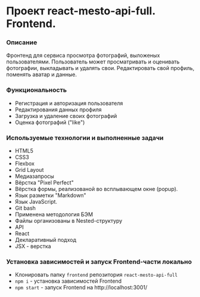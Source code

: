 # Проект react-mesto-api-full. Frontend.

### Описание
Фронтенд для сервиса просмотра фотографий, выложеных пользователями. Пользователь может просматривать и оценивать фотографии, выкладывать и удалять свои. Редактировать свой профиль, поменять аватар и данные.

### Функциональность
* Регистрация и авторизация пользователя
* Редактирования данных профиля
* Загрузка и удаление своих фотографий
* Оценка фотографий ("like")

### Используемые технологии и выполненные задачи
  * HTML5
  * CSS3
  * Flexbox
  * Grid Layout
  * Медиазапросы
  * Вёрстка "Pixel Perfect"
  * Вёрстка формы, реализованой во всплывающем окне (popup).
  * Язык разметки "Markdown"
  * Язык JavaScript.
  * Git bash
  * Применена методология БЭМ
  * Файлы организованы в Nested-структуру
  * API
  * React
  * Декларативный подход
  * JSX - верстка
  
### Установка зависимостей и запуск Frontend-части локально
* Клонировать папку `frontend` репозитория `react-mesto-api-full`
* `npm i` - установка зависимостей Frontend
* `npm start` - запуск Frontend на http://localhost:3001/
